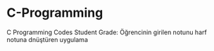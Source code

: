 # C-Programming
C Programming Codes
Student Grade: Öğrencinin girilen notunu harf notuna dnüştüren uygulama

